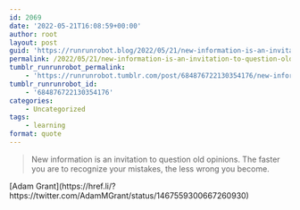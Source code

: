 ```yaml
---
id: 2069
date: '2022-05-21T16:08:59+00:00'
author: root
layout: post
guid: 'https://runrunrobot.blog/2022/05/21/new-information-is-an-invitation-to-question-old/'
permalink: /2022/05/21/new-information-is-an-invitation-to-question-old/
tumblr_runrunrobot_permalink:
    - 'https://runrunrobot.tumblr.com/post/684876722130354176/new-information-is-an-invitation-to-question-old'
tumblr_runrunrobot_id:
    - '684876722130354176'
categories:
    - Uncategorized
tags:
    - learning
format: quote
---
```


> New information is an invitation to question old opinions. The faster you are to recognize your mistakes, the less wrong you become.

<div class="attribution">[Adam Grant](https://href.li/?https://twitter.com/AdamMGrant/status/1467559300667260930)</div>